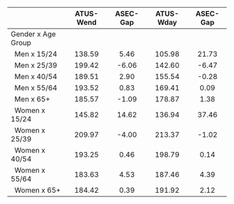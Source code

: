 
|                      |    ATUS-Wend |     ASEC-Gap |    ATUS-Wday |     ASEC-Gap |
| -------------------- | :----------: | :----------: | :----------: | :----------: |
| Gender x Age Group   |              |              |              |              |
| &nbsp;&nbsp;Men x 15/24 |       138.59 |         5.46 |       105.98 |        21.73 |
| &nbsp;&nbsp;Men x 25/39 |       199.42 |        -6.06 |       142.60 |        -6.47 |
| &nbsp;&nbsp;Men x 40/54 |       189.51 |         2.90 |       155.54 |        -0.28 |
| &nbsp;&nbsp;Men x 55/64 |       193.52 |         0.83 |       169.41 |         0.09 |
| &nbsp;&nbsp;Men x 65+ |       185.57 |        -1.09 |       178.87 |         1.38 |
| &nbsp;&nbsp;Women x 15/24 |       145.82 |        14.62 |       136.94 |        37.46 |
| &nbsp;&nbsp;Women x 25/39 |       209.97 |        -4.00 |       213.37 |        -1.02 |
| &nbsp;&nbsp;Women x 40/54 |       193.25 |         0.46 |       198.79 |         0.14 |
| &nbsp;&nbsp;Women x 55/64 |       183.63 |         4.53 |       187.46 |         4.39 |
| &nbsp;&nbsp;Women x 65+ |       184.42 |         0.39 |       191.92 |         2.12 |

